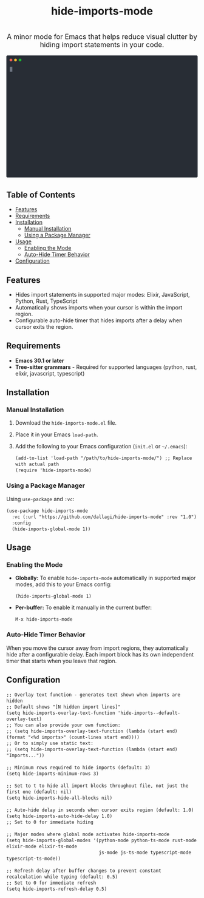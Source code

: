 <div align="center">
  <h1 style="width: 100%; text-align: center">hide-imports-mode</h1>
  <p style="font-size: 18px; white-space: pre-line">
    A minor mode for Emacs that helps reduce visual clutter by hiding import statements in your code.
  </p>
</div>

![hide-imports-mode demo](demo.svg)

## Table of Contents

- [Features](#features)
- [Requirements](#requirements)
- [Installation](#installation)
  - [Manual Installation](#manual-installation)
  - [Using a Package Manager](#using-a-package-manager)
- [Usage](#usage)
  - [Enabling the Mode](#enabling-the-mode)
  - [Auto-Hide Timer Behavior](#auto-hide-timer-behavior)
- [Configuration](#configuration)

## Features

- Hides import statements in supported major modes: Elixir, JavaScript, Python, Rust, TypeScript
- Automatically shows imports when your cursor is within the import region.
- Configurable auto-hide timer that hides imports after a delay when cursor exits the region.

## Requirements

- **Emacs 30.1 or later**
- **Tree-sitter grammars** - Required for supported languages (python, rust, elixir, javascript, typescript)

## Installation

### Manual Installation

1.  Download the `hide-imports-mode.el` file.
2.  Place it in your Emacs `load-path`.
3.  Add the following to your Emacs configuration (`init.el` or `~/.emacs`):

    ```emacs-lisp
    (add-to-list 'load-path "/path/to/hide-imports-mode/") ;; Replace with actual path
    (require 'hide-imports-mode)
    ```

### Using a Package Manager

Using `use-package` and `:vc`:

```emacs-lisp
(use-package hide-imports-mode
  :vc (:url "https://github.com/dallagi/hide-imports-mode" :rev "1.0")
  :config
  (hide-imports-global-mode 1))
```

## Usage

### Enabling the Mode

-   **Globally:** To enable `hide-imports-mode` automatically in supported major modes, add this to your Emacs config:
    ```emacs-lisp
    (hide-imports-global-mode 1)
    ```
-   **Per-buffer:** To enable it manually in the current buffer:
    ```emacs-lisp
    M-x hide-imports-mode
    ```

### Auto-Hide Timer Behavior

When you move the cursor away from import regions, they automatically hide after a configurable delay. Each import block has its own independent timer that starts when you leave that region.

## Configuration

```emacs-lisp
;; Overlay text function - generates text shown when imports are hidden
;; Default shows "[N hidden import lines]"
(setq hide-imports-overlay-text-function 'hide-imports--default-overlay-text)
;; You can also provide your own function:
;; (setq hide-imports-overlay-text-function (lambda (start end) (format "<%d imports>" (count-lines start end))))
;; Or to simply use static text:
;; (setq hide-imports-overlay-text-function (lambda (start end) "Imports..."))

;; Minimum rows required to hide imports (default: 3)
(setq hide-imports-minimum-rows 3)

;; Set to t to hide all import blocks throughout file, not just the first one (default: nil)
(setq hide-imports-hide-all-blocks nil)

;; Auto-hide delay in seconds when cursor exits region (default: 1.0)
(setq hide-imports-auto-hide-delay 1.0)
;; Set to 0 for immediate hiding

;; Major modes where global mode activates hide-imports-mode
(setq hide-imports-global-modes '(python-mode python-ts-mode rust-mode elixir-mode elixir-ts-mode
                                  js-mode js-ts-mode typescript-mode typescript-ts-mode))

;; Refresh delay after buffer changes to prevent constant recalculation while typing (default: 0.5)
;; Set to 0 for immediate refresh
(setq hide-imports-refresh-delay 0.5)
```
